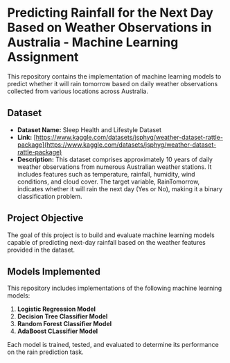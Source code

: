 # Predicting Rainfall for the Next Day Based on Weather Observations in Australia - Machine Learning Assignment

This repository contains the implementation of machine learning models to predict whether it will rain tomorrow based on daily weather observations collected from various locations across Australia.

## Dataset

* **Dataset Name:** Sleep Health and Lifestyle Dataset
* **Link:** [https://www.kaggle.com/datasets/jsphyg/weather-dataset-rattle-package](https://www.kaggle.com/datasets/jsphyg/weather-dataset-rattle-package)
* **Description:** This dataset comprises approximately 10 years of daily weather observations from numerous Australian weather stations. It includes features such as temperature, rainfall, humidity, wind conditions, and cloud cover.
The target variable, RainTomorrow, indicates whether it will rain the next day (Yes or No), making it a binary classification problem.

## Project Objective

The goal of this project is to build and evaluate machine learning models capable of predicting next-day rainfall based on the weather features provided in the dataset.

## Models Implemented

This repository includes implementations of the following machine learning models:

1.  **Logistic Regression Model**
2.  **Decision Tree Classifier Model**
3.  **Random Forest Classifier Model**
4.  **AdaBoost CLassifier Model**

Each model is trained, tested, and evaluated to determine its performance on the rain prediction task.
